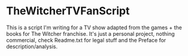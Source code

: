 # TheWitcherTVFanScript
This is a script I'm writing for a TV show adapted from the games + the books for The Witcher franchise. It's just a personal project, nothing commercial, check Readme.txt for legal stuff and the Preface for description/analysis.

